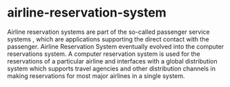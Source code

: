 # airline-reservation-system
Airline reservation systems are part of the so-called passenger service systems , which are applications supporting the direct contact with the passenger.  Airline Reservation System eventually evolved into the computer reservations system. A computer reservation system is used for the reservations of a particular airline and interfaces with a global distribution system which supports travel agencies and other distribution channels in making reservations for most major airlines in a single system.
